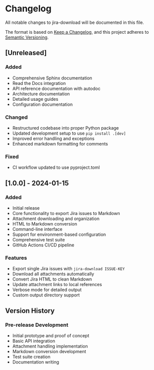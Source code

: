# Changelog

All notable changes to jira-download will be documented in this file.

The format is based on [Keep a Changelog](https://keepachangelog.com/en/1.1.0/),
and this project adheres to [Semantic Versioning](https://semver.org/spec/v2.0.0.html).

## [Unreleased]

### Added
- Comprehensive Sphinx documentation
- Read the Docs integration
- API reference documentation with autodoc
- Architecture documentation
- Detailed usage guides
- Configuration documentation

### Changed
- Restructured codebase into proper Python package
- Updated development setup to use `pip install .[dev]`
- Improved error handling and exceptions
- Enhanced markdown formatting for comments

### Fixed
- CI workflow updated to use pyproject.toml

## [1.0.0] - 2024-01-15

### Added
- Initial release
- Core functionality to export Jira issues to Markdown
- Attachment downloading and organization
- HTML to Markdown conversion
- Command-line interface
- Support for environment-based configuration
- Comprehensive test suite
- GitHub Actions CI/CD pipeline

### Features
- Export single Jira issues with `jira-download ISSUE-KEY`
- Download all attachments automatically
- Convert Jira HTML to clean Markdown
- Update attachment links to local references
- Verbose mode for detailed output
- Custom output directory support

## Version History

### Pre-release Development

- Initial prototype and proof of concept
- Basic API integration
- Attachment handling implementation
- Markdown conversion development
- Test suite creation
- Documentation writing